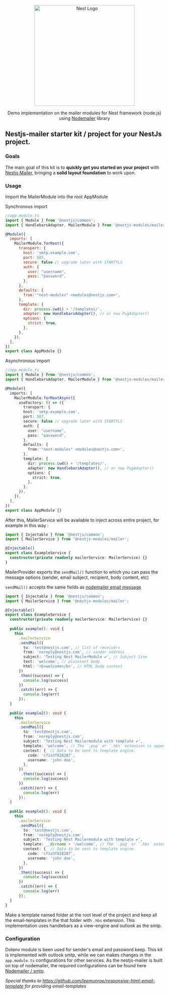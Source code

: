 <p align="center">
  <a href="http://nestjs.com/" target="blank">
    <img src="https://nestjs.com/img/logo_text.svg" width="320" alt="Nest Logo" />
  </a>
</p>

<p align="center">
  Demo implementation on the mailer modules for Nest framework (node.js) using <a href="https://nodemailer.com/">Nodemailer</a> library
</p>

## Nestjs-mailer starter kit / project for your NestJs project.

### Goals

The main goal of this kit is to <strong>quickly get you started on your project</strong> with <a href="https://github.com/nest-modules/mailer/" target="_blank">Nestjs Mailer</a>, bringing a <strong>solid layout foundation</strong> to work upon.

### Usage

Import the MailerModule into the root AppModule

Synchronous import

```javascript
//app.module.ts
import { Module } from '@nestjs/common';
import { HandlebarsAdapter, MailerModule } from '@nestjs-modules/mailer';

@Module({
  imports: [
    MailerModule.forRoot({
      transport: {
        host: 'smtp.example.com',
        port: 587,
        secure: false // upgrade later with STARTTLS
        auth: {
          user: "username",
          pass: "password",
        },
      },
      defaults: {
        from:'"nest-modules" <modules@nestjs.com>',
      },
      template: {
        dir: process.cwd() + '/templates/',
        adapter: new HandlebarsAdapter(), // or new PugAdapter()
        options: {
          strict: true,
        },
      },
    }),
  ],
})
export class AppModule {}
```

Asynchronous import

```typescript
//app.module.ts
import { Module } from '@nestjs/common';
import { HandlebarsAdapter, MailerModule } from '@nestjs-modules/mailer';

@Module({
  imports: [
    MailerModule.forRootAsync({
      useFactory: () => ({
        transport: {
        host: 'smtp.example.com',
        port: 587,
        secure: false // upgrade later with STARTTLS
        auth: {
          user: "username",
          pass: "password",
        },
        defaults: {
          from:'"nest-modules" <modules@nestjs.com>',
        },
        template: {
          dir: process.cwd() + '/templates/',
          adapter: new HandlebarsAdapter(), // or new PugAdapter()
          options: {
            strict: true,
          },
        },
      }),
    }),
  ],
})
export class AppModule {}
```

After this, MailerService will be available to inject across entire project, for example in this way : 

```typescript
import { Injectable } from '@nestjs/common';
import { MailerService } from '@nestjs-modules/mailer';

@Injectable()
export class ExampleService {
  constructor(private readonly mailerService: MailerService) {}
}
```

MailerProvider exports the `sendMail()` function to which you can pass the message options (sender, email subject, recipient, body content, etc)

`sendMail()` accepts the same fields as [nodemailer email message](https://nodemailer.com/message/)

```typescript
import { Injectable } from '@nestjs/common';
import { MailerService } from '@nestjs-modules/mailer';

@Injectable()
export class ExampleService {
  constructor(private readonly mailerService: MailerService) {}
  
  public example(): void {
    this
      .mailerService
      .sendMail({
        to: 'test@nestjs.com', // list of receivers
        from: 'noreply@nestjs.com', // sender address
        subject: 'Testing Nest MailerModule ✔', // Subject line
        text: 'welcome', // plaintext body
        html: '<b>welcome</b>', // HTML body content
      })
      .then((success) => {
        console.log(success)
      })
      .catch((err) => {
        console.log(err)
      });
  }
  
  public example2(): void {
    this
      .mailerService
      .sendMail({
        to: 'test@nestjs.com',
        from: 'noreply@nestjs.com',
        subject: 'Testing Nest Mailermodule with template ✔',
        template: 'welcome', // The `.pug` or `.hbs` extension is appended automatically.
        context: {  // Data to be sent to template engine.
          code: 'cf1a3f828287',
          username: 'john doe',
        },
      })
       .then((success) => {
        console.log(success)
      })
      .catch((err) => {
        console.log(err)
      });
  }
  
  public example3(): void {
    this
      .mailerService
      .sendMail({
        to: 'test@nestjs.com',
        from: 'noreply@nestjs.com',
        subject: 'Testing Nest Mailermodule with template ✔',
        template: __dirname + '/welcome', // The `.pug` or `.hbs` extension is appended automatically.
        context: {  // Data to be sent to template engine.
          code: 'cf1a3f828287',
          username: 'john doe',
        },
      })
      .then((success) => {
        console.log(success)
      })
      .catch((err) => {
        console.log(err)
      });
  }
}
```

Make a template named folder at the root level of the project and keep all the email-templates in the that folder with `.hbs` extension.
This implementation uses handlebars as a view-engine and outlook as the smtp.


### Configuration

Dotenv module is been used for sender's email and password keep. This kit is implemented with outlook smtp, while we can makes changes in the `app.module.ts` configurations for other services. As the nestjs-mailer is built on top of nodemailer, the required configurations can be found here <a href="https://nodemailer.com/smtp/">Nodemailer / smtp</a>. 

*Special thanks to https://github.com/leemunroe/responsive-html-email-template for providing email-templates*

